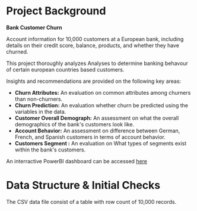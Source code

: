 # Project Background
**Bank Customer Churn**

Account information for 10,000 customers at a European bank, including details on their credit score, balance, products, and whether they have churned.

This project thoroughly analyzes Analyses to determine banking behavour of certain european countries based customers.

Insights and recommendations are provided on the following key areas:
- **Churn Attributes:** An evaluation on common attributes among churners than non-churners.
- **Churn Prediction:** An evaluation whether churn be predicted using the variables in the data.
- **Customer Overall Demograph:** An assessment on what the overall demographics of the bank's customers look like.  
- **Account Behavior:** An assessment on difference between German, French, and Spanish customers in terms of account behavior.
- **Customers Segment :** An evaluation on What types of segments exist within the bank's customers.

An interractive PowerBI dashboard can be accessed [here](https://app.powerbi.com/view?r=eyJrIjoiZGIxNDQ3ZjItZmZjMS00YzQzLWEzZTYtYTkwZWU1YmY0ZWFhIiwidCI6IjJkZTU1ZjVjLWQwMDMtNGQyYS04MjZiLWVhZDJhOWYyYjljZCJ9)

# Data Structure & Initial Checks
The CSV data file consist of a table with row count of 10,000 records.
